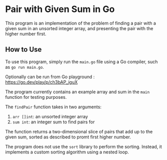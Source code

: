 # Pair with Given Sum in Go

This program is an implementation of the problem of finding a pair with a given sum in an unsorted integer array, and presenting the pair with the higher number first.

## How to Use

To use this program, simply run the `main.go` file using a Go compiler, such as `go run main.go`.

Optionally can be run from Go playground : https://go.dev/play/p/ch3bAP_iguX 

The program currently contains an example array and sum in the `main` function for testing purposes. 

The `findPair` function takes in two arguments:

1. `arr []int`: an unsorted integer array
2. `sum int`: an integer sum to find pairs for

The function returns a two-dimensional slice of pairs that add up to the given sum, sorted as described to promt first higher number.


The program does not use the `sort` library to perform the sorting. Instead, it implements a custom sorting algorithm using a nested loop.